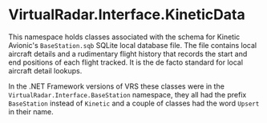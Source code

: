 ﻿# VirtualRadar.Interface.KineticData

This namespace holds classes associated with the schema for Kinetic
Avionic's `BaseStation.sqb` SQLite local database file. The file
contains local aircraft details and a rudimentary flight history that
records the start and end positions of each flight tracked. It is the
de facto standard for local aircraft detail lookups.

In the .NET Framework versions of VRS these classes were in the
`VirtualRadar.Interface.BaseStation` namespace, they all had the prefix
`BaseStation` instead of `Kinetic` and a couple of classes had the word
`Upsert` in their name.
